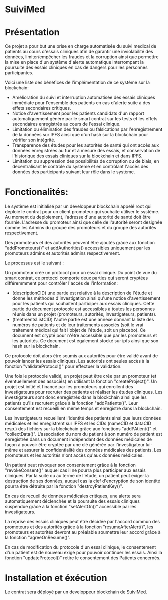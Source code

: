 # SuiviMed

# Présentation
Ce projet a pour but une prise en charge automatisée du suivi medical de patients au cours d'essais cliniques afin de garantir une inviolabilité des données, limiter/empêcher les fraudes et la corruption ainsi que permettre la mise en place d'un système d'alerte automatique interrompant la poursuite des essais cliniques en cas de dangers pour les personnes participantes.

Voici une liste des bénéfices de l'implémentation de ce système sur la blockchain:

- Amélioration du suivi et interruption automatisée des essais cliniques immédiate pour l'ensemble des patients en cas d'alerte suite à des effets secondaires critiques.
- Notice d'avertissement pour les patients candidats d'un rapport automatiquement généré par le smart contrat sur les tests et les effets secondaires enregistrés au cours de l'essai clinique.
- Limitation ou élimination des fraudes ou falsications par l'enregistrement de la données sur IPFS ainsi que d'un hash sur la blockchain pour vérifier son intégrité. 
- Transparence des études pour les autorités de santé qui ont accès aux données enregistrées au fur et à mesure des essais, et conservation de l'historique des essais cliniques sur la blockchain et dans IPFS.
- Limitation ou suppression des possibilités de corruption ou de biais, en decentralisant le controle du systeme et en contrôlant l'accès des données des participants suivant leur rôle dans le système. 

# Fonctionalités:
Le système est initialisé par un développeur blockchain appelé root qui deploie le contrat pour un client promoteur qui souhaite utiliser le système. Au moment du deploiement, l'adresse d'une autorité de santé doit être fournie. L'adresse du promoteur ainsi que celle de l'autorité seront designée comme les Admins du groupe des promoteurs et du groupe des autorités respectivement. 

Des promoteurs et des autorités peuvent être ajoutés grâce aux fonction "addPromoteurs()" et addAuthorities() accessibles uniquement par les promoteurs admins et autorités admins respectivement.

Le processus est le suivant :

Un promoteur crée un protocol pour un essai clinique. Du point de vue du smart contrat, ce protocol comporte deux parties qui seront cryptées différemmment pour contrôler l'accès de l'information:

- (descriptionCID) une partie est relative à la description de l'étude et donne les méthodes d'investigation ainsi qu'une notice d'avertissement pour les patients qui souhaitent participer aux essais cliniques. Cette partie du document protocole est accessibles à toutes les personnes réunis dans un projet (promoteurs, autorités, investigateurs, patients).
- (treatmentsListCID) l'autre partie est une annexe donnant la liste des numéros de patients et de leur traitements associés (soit le vrai traitement médical qui fait l'objet de l'étude, soit un placebo). Ce document est crypté pour n'être accessible que par les promoteurs et les autorités. Ce document est également stocké sur ipfs ainsi que son hash sur la blockchain.

Ce protocole doit alors être soumis aux autorités pour être validé avant de pouvoir lancer les essais cliniques. Les autorités ont seules accès à la fonction "validateProtocol()" pour effectuer la validation.

Une fois le protocole validé, un projet peut être crée par un promoteur (et éventuellement des associés) en utilisant la fonction "createProject()". Un projet est initié et financé par les promoteurs qui enrollent des investigateurs pour recruter des patients et réaliser les études cliniques. Les investigateurs sont donc enregistrés dans la blockchain ainsi que les patients qu'ils recrutent grâce à la fonction "addPatients()". Leur consentement est recueilli en même temps et enregistré dans la blockchain.

Les investigateurs recueillent l'identité des patients ainsi que leurs données médicales et les enregistrent sur IPFS et les CIDs (nameCID et dataCID resp.) des fichiers sur la blockchain grâce aux fonctions "addPAtient()" et "collectData()". L'association du nom du patient à son numéro de patient est enregistrée dans un document indépendant des données médicales de façon à pouvoir être cryptée par une clé générée par l'investigateur lui-même et assurer la confidentialité des données médicales des patients. Les promoteurs et les autorités n'ont accès qu'aux données médicales.

Un patient peut révoquer son consentement grâce à la fonction "revokeConsent()" auquel cas il ne pourra plus participer aux essais cliniques.
Par la suite ou au terme de l'étude, un patient peut exiger la destruction de ses données, auquel cas la clef d'encryption de son identité pourra être détruite par la fonction "destroyPatientKey()".

En cas de recueil de données médicales critiques, une alerte sera automatiquement déclenchée et la poursuite des essais cliniques suspendue grâce à la fonction "setAlertOn()" accessible par les investigateurs.

La reprise des essais cliniques peut être décidée par l'accord commun des promoteurs et des autorités grâce à la fonction "resumeAfterAlert()", les promoteurs et autorités devront au préalable soumettre leur accord grâce à la fonction "agreeOnResume()".

En cas de modification du protocole d'un essai clinique, le consentement d'un patient est de nouveau exigé pour pouvoir continuer les essais. Ainsi la fonction "updateProtocol()" retire le consentement des Patients concernés.

# Installation et éxécution
Le contrat sera déployé par un developpeur blockchain de SuiviMed. 


